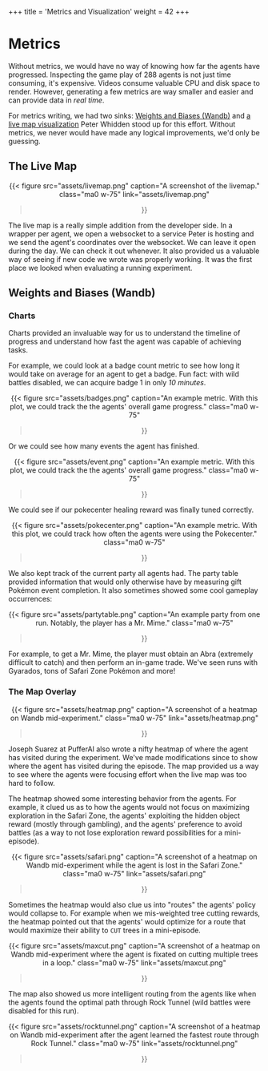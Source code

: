 +++
title = 'Metrics and Visualization'
weight = 42
+++

# Metrics

Without metrics, we would have no way of knowing how far the agents have progressed. Inspecting the game play of 288 agents is not just time consuming, it's expensive. Videos consume valuable CPU and disk space to render. However, generating a few metrics are way smaller and easier and can provide data in _real time_.

For metrics writing, we had two sinks: [Weights and Biases (Wandb)](https://wandb.ai/) and [a live map visualization](https://pwhiddy.github.io/pokerl-map-viz/) Peter Whidden stood up for this effort. Without metrics, we never would have made any logical improvements, we'd only be guessing.

## The Live Map

<div style="text-align: center;">

{{< figure
  src="assets/livemap.png"
  caption="A screenshot of the livemap."
  class="ma0 w-75"
  link="assets/livemap.png"
>}}

</div>


The live map is a really simple addition from the developer side. In a wrapper per agent, we open a websocket to a service Peter is hosting and we send the agent's coordinates over the websocket. We can leave it open during the day. We can check it out whenever. It also provided us a valuable way of seeing if new code we wrote was properly working. It was the first place we looked when evaluating a running experiment.

## Weights and Biases (Wandb)

### Charts

Charts provided an invaluable way for us to understand the timeline of progress and understand how fast the agent was capable of achieving tasks.

For example, we could look at a badge count metric to see how long it would take on average for an agent to get a badge. Fun fact: with wild battles disabled, we can acquire badge 1 in only _10 minutes_.

<div style="text-align: center;">

{{< figure
  src="assets/badges.png"
  caption="An example metric. With this plot, we could track the the agents' overall game progress."
  class="ma0 w-75"
>}}

</div>

Or we could see how many events the agent has finished.

<div style="text-align: center;">

{{< figure
  src="assets/event.png"
  caption="An example metric. With this plot, we could track the the agents' overall game progress."
  class="ma0 w-75"
>}}

</div>

We could see if our pokecenter healing reward was finally tuned correctly.

<div style="text-align: center;">

{{< figure
  src="assets/pokecenter.png"
  caption="An example metric. With this plot, we could track how often the agents were using the Pokecenter."
  class="ma0 w-75"
>}}

</div>

We also kept track of the current party all agents had. The party table provided information that would only otherwise have by measuring gift Pokémon event completion. It also sometimes showed some cool gameplay occurrences:

<div style="text-align: center;">

{{< figure
  src="assets/partytable.png"
  caption="An example party from one run. Notably, the player has a Mr. Mime."
  class="ma0 w-75"
>}}

</div>

For example, to get a Mr. Mime, the player must obtain an Abra (extremely difficult to catch) and then perform an in-game trade. We've seen runs with Gyarados, tons of Safari Zone Pokémon and more!


### The Map Overlay

<div style="text-align: center;">

{{< figure
  src="assets/heatmap.png"
  caption="A screenshot of a heatmap on Wandb mid-experiment."
  class="ma0 w-75"
  link="assets/heatmap.png"
>}}

</div>

Joseph Suarez at PufferAI also wrote a nifty heatmap of where the agent has visited during the experiment. We've made modifications since to show where the agent has visited during the episode. The map provided us a way to see where the agents were focusing effort when the live map was too hard to follow.

The heatmap showed some interesting behavior from the agents. For example, it clued us as to how the agents would not focus on maximizing exploration in the Safari Zone, the agents' exploiting the hidden object reward (mostly through gambling), and the agents' preference to avoid battles (as a way to not lose exploration reward possibilities for a mini-episode). 

<div style="text-align: center;">

{{< figure
  src="assets/safari.png"
  caption="A screenshot of a heatmap on Wandb mid-experiment while the agent is lost in the Safari Zone."
  class="ma0 w-75"
  link="assets/safari.png"
>}}

</div>

Sometimes the heatmap would also clue us into "routes" the agents' policy would collapse to. For example when we mis-weighted tree cutting rewards, the heatmap pointed out that the agents' would optimize for a route that would maximize their ability to `CUT` trees in a mini-episode.

<div style="text-align: center;">

{{< figure
  src="assets/maxcut.png"
  caption="A screenshot of a heatmap on Wandb mid-experiment where the agent is fixated on cutting multiple trees in a loop."
  class="ma0 w-75"
  link="assets/maxcut.png"
>}}

</div>

The map also showed us more intelligent routing from the agents like when the agents found the optimal path through Rock Tunnel (wild battles were disabled for this run).

<div style="text-align: center;">

{{< figure
  src="assets/rocktunnel.png"
  caption="A screenshot of a heatmap on Wandb mid-experiment after the agent learned the fastest route through Rock Tunnel."
  class="ma0 w-75"
  link="assets/rocktunnel.png"
>}}

</div>